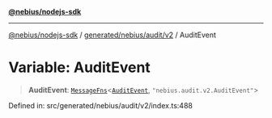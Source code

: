 [**@nebius/nodejs-sdk**](../../../../../README.md)

***

[@nebius/nodejs-sdk](../../../../../README.md) / [generated/nebius/audit/v2](../README.md) / AuditEvent

# Variable: AuditEvent

> **AuditEvent**: [`MessageFns`](../../../../../runtime/protos/core/interfaces/MessageFns.md)\<[`AuditEvent`](../interfaces/AuditEvent.md), `"nebius.audit.v2.AuditEvent"`\>

Defined in: src/generated/nebius/audit/v2/index.ts:488

